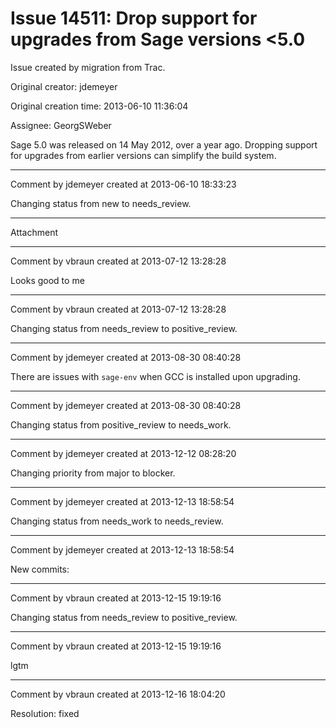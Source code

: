 # Issue 14511: Drop support for upgrades from Sage versions <5.0

Issue created by migration from Trac.

Original creator: jdemeyer

Original creation time: 2013-06-10 11:36:04

Assignee: GeorgSWeber

Sage 5.0 was released on 14 May 2012, over a year ago. Dropping support for upgrades from earlier versions can simplify the build system.


---

Comment by jdemeyer created at 2013-06-10 18:33:23

Changing status from new to needs_review.


---

Attachment


---

Comment by vbraun created at 2013-07-12 13:28:28

Looks good to me


---

Comment by vbraun created at 2013-07-12 13:28:28

Changing status from needs_review to positive_review.


---

Comment by jdemeyer created at 2013-08-30 08:40:28

There are issues with `sage-env` when GCC is installed upon upgrading.


---

Comment by jdemeyer created at 2013-08-30 08:40:28

Changing status from positive_review to needs_work.


---

Comment by jdemeyer created at 2013-12-12 08:28:20

Changing priority from major to blocker.


---

Comment by jdemeyer created at 2013-12-13 18:58:54

Changing status from needs_work to needs_review.


---

Comment by jdemeyer created at 2013-12-13 18:58:54

New commits:


---

Comment by vbraun created at 2013-12-15 19:19:16

Changing status from needs_review to positive_review.


---

Comment by vbraun created at 2013-12-15 19:19:16

lgtm


---

Comment by vbraun created at 2013-12-16 18:04:20

Resolution: fixed

